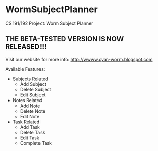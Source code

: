 WormSubjectPlanner
==================

CS 191/192 Project: Worm Subject Planner

THE BETA-TESTED VERSION IS NOW RELEASED!!!
--------------

Visit our website for more info: http://wwww.cyan-worm.blogspot.com

Available Features:
- Subjects Related
	- Add Subject
	- Delete Subject
	- Edit Subject
- Notes Related
	- Add Note
	- Delete Note
	- Edit Note
- Task Related
	- Add Task
	- Delete Task
	- Edit Task
	- Complete Task